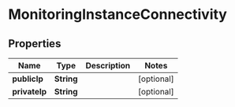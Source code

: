 

# MonitoringInstanceConnectivity


## Properties

Name | Type | Description | Notes
------------ | ------------- | ------------- | -------------
**publicIp** | **String** |  |  [optional]
**privateIp** | **String** |  |  [optional]



